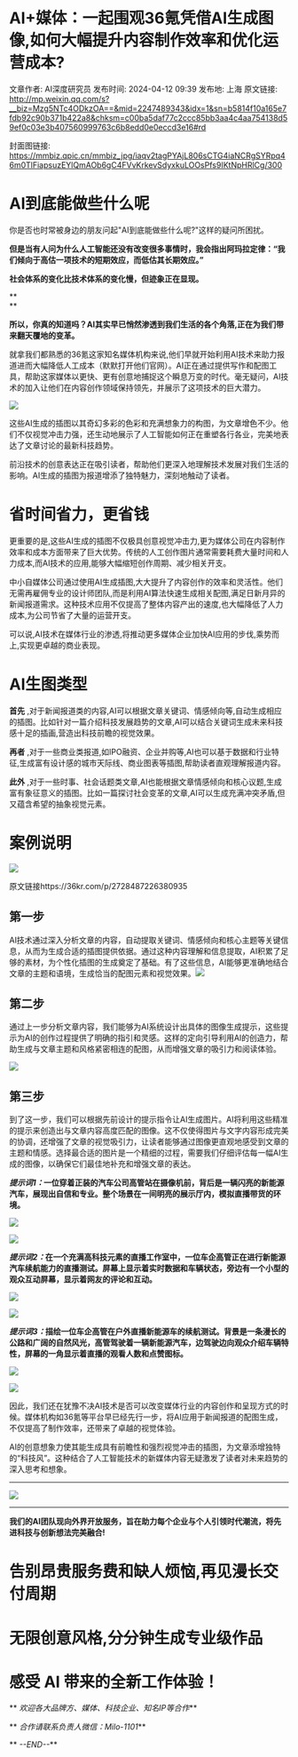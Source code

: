 # AI+媒体：一起围观36氪凭借AI生成图像,如何大幅提升内容制作效率和优化运营成本?

文章作者: AI深度研究员
发布时间: 2024-04-12 09:39
发布地: 上海
原文链接: http://mp.weixin.qq.com/s?__biz=Mzg5NTc4ODkzOA==&mid=2247489343&idx=1&sn=b5814f10a165e7fdb92c90b371b422a8&chksm=c00ba5daf77c2ccc85bb3aa4c4aa754138d59ef0c03e3b407560999763c6b8edd0e0eccd3e16#rd

封面图链接: https://mmbiz.qpic.cn/mmbiz_jpg/iaqv2tagPYAjL806sCTG4iaNCRgSYRpq46m0TlFiapsuzEYlQmAOb6gC4FVvKrkevSdyxkuLOOsPfs9IKtNpHRlCg/300

#  AI到底能做些什么呢

你是否也时常被身边的朋友问起"AI到底能做些什么呢?"这样的疑问所困扰。

  

**但是当有人问为什么人工智能还没有改变很多事情时，我会指出阿玛拉定律：“我们倾向于高估一项技术的短期效应，而低估其长期效应。”**

**社会体系的变化比技术体系的变化慢，但迹象正在显现。**

**  
**

**所以，你真的知道吗？AI其实早已悄然渗透到我们生活的各个角落,正在为我们带来翻天覆地的变革。**

就拿我们都熟悉的36氪这家知名媒体机构来说,他们早就开始利用AI技术来助力报道进而大幅降低人工成本（默默打开他们官网）。AI正在通过提供写作和配图工具，帮助这家媒体以更快、更有创意地捕捉这个瞬息万变的时代。毫无疑问，AI技术的加入让他们在内容创作领域保持领先，并展示了这项技术的巨大潜力。

![](https://mmbiz.qpic.cn/mmbiz_png/iaqv2tagPYAjL806sCTG4iaNCRgSYRpq469iaA9MDlMOVWOvusawsjdPCYticu8Qu12aFia1KFQwr4aeSq7ibeEw8qUA/640?wx_fmt=png&from=appmsg)

这些AI生成的插图以其奇幻多彩的色彩和充满想象力的构图，为文章增色不少。他们不仅视觉冲击力强，还生动地展示了人工智能如何正在重塑各行各业，完美地表达了文章讨论的最新科技趋势。

前沿技术的创意表达正在吸引读者，帮助他们更深入地理解技术发展对我们生活的影响。AI生成的插图为报道增添了独特魅力，深刻地触动了读者。

# 省时间省力，更省钱

更重要的是,这些AI生成的插图不仅极具创意视觉冲击力,更为媒体公司在内容制作效率和成本方面带来了巨大优势。传统的人工创作图片通常需要耗费大量时间和人力成本,而AI技术的应用,能够大幅缩短创作周期、减少相关开支。

中小自媒体公司通过使用AI生成插图,大大提升了内容创作的效率和灵活性。他们无需再雇佣专业的设计师团队,而是利用AI算法快速生成相关配图,满足日新月异的新闻报道需求。这种技术应用不仅提高了整体内容产出的速度,也大幅降低了人力成本,为公司节省了大量的运营开支。

可以说,AI技术在媒体行业的渗透,将推动更多媒体企业加快AI应用的步伐,乘势而上,实现更卓越的商业表现。

# AI生图类型

**首先**
,对于新闻报道类的内容,AI可以根据文章关键词、情感倾向等,自动生成相应的插图。比如针对一篇介绍科技发展趋势的文章,AI可以结合关键词生成未来科技感十足的插画,营造出科技前瞻的视觉效果。

**再者**
,对于一些商业类报道,如IPO融资、企业并购等,AI也可以基于数据和行业特征,生成富有设计感的城市天际线、商业图表等插图,帮助读者直观理解报道内容。

**此外**
,对于一些时事、社会话题类文章,AI也能根据文章情感倾向和核心议题,生成富有象征意义的插图。比如一篇探讨社会变革的文章,AI可以生成充满冲突矛盾,但又蕴含希望的抽象视觉元素。

# 案例说明

![](https://mmbiz.qpic.cn/mmbiz_png/iaqv2tagPYAgquk5rSqTSiavEngw4ewp4m9vbcTd356pYwJlqGlbm2p09icELOSI51B89vueK6TBCkicXmdBP1hbag/640?wx_fmt=png&from=appmsg)

原文链接https://36kr.com/p/2728487226380935

## 第一步

AI技术通过深入分析文章的内容，自动提取关键词、情感倾向和核心主题等关键信息，从而为生成合适的插图提供依据。通过这种内容理解和信息提取，AI积累了足够的素材，为个性化插图的生成奠定了基础。有了这些信息，AI能够更准确地结合文章的主题和语境，生成恰当的配图元素和视觉效果。![](https://mmbiz.qpic.cn/mmbiz_png/iaqv2tagPYAgquk5rSqTSiavEngw4ewp4mvHfQytv6qrlTTK0dYMVMmU7FYjLYWDBpKW7quDibveD0eb9kGcmdN1g/640?wx_fmt=png&from=appmsg)

## 第二步

通过上一步分析文章内容，我们能够为AI系统设计出具体的图像生成提示，这些提示为AI的创作过程提供了明确的指引和灵感。这样的定向引导利用AI的创造力，帮助生成与文章主题和风格紧密相连的配图，从而增强文章的吸引力和阅读体验。

![](https://mmbiz.qpic.cn/mmbiz_png/iaqv2tagPYAgquk5rSqTSiavEngw4ewp4mWTiaWC6Kc34ibuZ8AbPRwh4rTKKjGLnon6Xibzh4Syv2SjSibGCtgibGK9w/640?wx_fmt=png&from=appmsg)

## 第三步

到了这一步，我们可以根据先前设计的提示指令让AI生成图片。AI将利用这些精准的提示来创造出与文章内容高度匹配的图像。这不仅使得图片与文字内容形成完美的协调，还增强了文章的视觉吸引力，让读者能够通过图像更直观地感受到文章的主题和情感。选择最合适的图片是一个精细的过程，需要我们仔细评估每一幅AI生成的图像，以确保它们最佳地补充和增强文章的表达。

  

_**提示词1：**_**一位穿着正装的汽车公司高管站在摄像机前，背后是一辆闪亮的新能源汽车，展现出自信和专业。整个场景在一间明亮的展示厅内，模拟直播带货的环境。**

![](https://mmbiz.qpic.cn/mmbiz_jpg/iaqv2tagPYAgquk5rSqTSiavEngw4ewp4mlclBXuqfYaTGkNfBWQ7fov1ys2UQvqHywvo75lSnnWtSvWKAxN8RSg/640?wx_fmt=other&from=appmsg)

![](https://mmbiz.qpic.cn/mmbiz_jpg/iaqv2tagPYAgquk5rSqTSiavEngw4ewp4miaG7JrhnJoGMVpbRRxXzJmZKHZR8xm5zv76ZTKeG0lPrU8U2lSlVS5g/640?wx_fmt=other&from=appmsg)

  

_**提示词2：**_**在一个充满高科技元素的直播工作室中，一位车企高管正在进行新能源汽车续航能力的直播测试。屏幕上显示着实时数据和车辆状态，旁边有一个小型的观众互动屏幕，显示着网友的评论和互动。**

![](https://mmbiz.qpic.cn/mmbiz_jpg/iaqv2tagPYAgquk5rSqTSiavEngw4ewp4mRvxYJQ6U9An8kOialgGEF4haP9dfW1ZdDMvpKr5roibmribibvpMBT6m7g/640?wx_fmt=other&from=appmsg)

![](https://mmbiz.qpic.cn/mmbiz_jpg/iaqv2tagPYAgquk5rSqTSiavEngw4ewp4mjFIczl6MVd3Vy36OSFZa004gMc6gdmYE2F8rj84fV21jQibiauxRcATg/640?wx_fmt=other&from=appmsg)

  

  

_**提示词3：**_**描绘一位车企高管在户外直播新能源车的续航测试。背景是一条漫长的公路和广阔的自然风光，高管驾驶着一辆新能源汽车，边驾驶边向观众介绍车辆特性，屏幕的一角显示着直播的观看人数和点赞图标。**

![](https://mmbiz.qpic.cn/mmbiz_jpg/iaqv2tagPYAgquk5rSqTSiavEngw4ewp4mamQV1GQzMUt7xZhyrw0SbeFNhzsuxmEz3mGJ8fvHD78Oggj8HJa0JA/640?wx_fmt=other&from=appmsg)

![](https://mmbiz.qpic.cn/mmbiz_jpg/iaqv2tagPYAgquk5rSqTSiavEngw4ewp4mrFpl4NDx6VH4N3Gp1xiaqnuPadT200tlEPC1W71MjzrgnFmcEABXoSg/640?wx_fmt=other&from=appmsg)

  

因此，我们还在犹豫不决AI技术是否可以改变媒体行业的内容创作和呈现方式的时候。媒体机构如36氪等平台早已经先行一步，将AI应用于新闻报道的配图生成，不仅提高了制作效率，还带来了卓越的视觉体验。

AI的创意想象力使其能生成具有前瞻性和强烈视觉冲击的插图，为文章添增独特的“科技风”。这种结合了人工智能技术的新媒体内容无疑激发了读者对未来趋势的深入思考和想象。

* * *

![](https://mmbiz.qpic.cn/mmbiz_png/iaqv2tagPYAhtRhTOjz2QwH4dIlC3YUcYbaicMEwjqQqh06Yhdd7EH3r9wiaMRArLz0a6Zhx6uiaUD7hguPfbY0nAg/640?wx_fmt=png&from=appmsg)

****

**我们的AI团队现向外界开放服务，旨在助力每个企业与个人引领时代潮流，将先进科技与创新想法完美融合!**

#  告别昂贵服务费和缺人烦恼,再见漫长交付周期

# 无限创意风格,分分钟生成专业级作品

# 感受 AI 带来的全新工作体验！

** _欢迎各大品牌方、媒体、科技企业、知名IP等合作_**

** _合作请联系负责人微信：Milo-1101_**

** _\--END--_**

